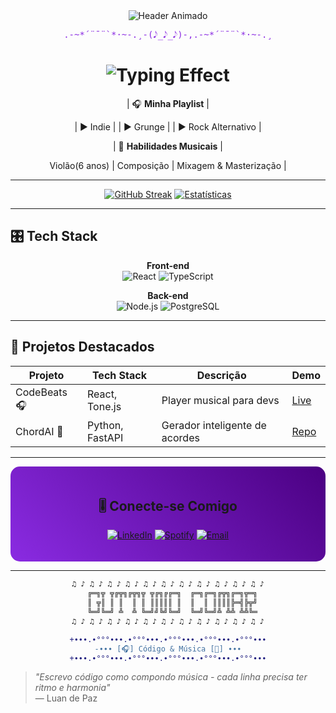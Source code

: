 
<div align="center">
  

<img src="https://readme-typing-svg.herokuapp.com?font=Fira+Code&weight=600&size=26&duration=3000&pause=1000&color=8A2BE2&center=true&vCenter=true&width=500&lines=𝙳𝚎𝚟𝙵𝚞𝚕𝚕𝚂𝚝𝚊𝚌𝚔+♫+Luan de Paz;𝙼𝚞́𝚜𝚒𝚌𝚊+♪+𝚃𝚎𝚌𝚗𝚘𝚕𝚘𝚐𝚒𝚊;𝙾𝚙𝚎𝚗𝚂𝚘𝚞𝚛𝚌𝚎+🎧+𝙲𝚘𝚖𝚙𝚊𝚛𝚝𝚒𝚕𝚑𝚑𝚊𝚍𝚘" alt="Header Animado">


<pre style="color: #8A2BE2">
.-~*´¨¯¨`*·~-.¸-(𝅘𝅥𝅮_𝅘𝅥𝅮_𝅘𝅥𝅮)-,.-~*´¨¯¨`*·~-.¸
</pre>

</div>


<h1 align="center">
  <img src="https://readme-typing-svg.herokuapp.com?font=Fira+Code&weight=600&size=26&duration=4000&pause=1000&color=8A2BE2&center=true&vCenter=true&width=500&lines=Olá%2C+Eu+sou+Luan;Dev+FullStack+%26+Music+Lover🎵" alt="Typing Effect" />
</h1>


<div align="center">
  
| 🎧 **Minha Playlist** |

| ▶️ Indie              |
| ▶️ Grunge             |
| ▶️ Rock Alternativo   |

| 🎹 **Habilidades Musicais**  |

Violão(6 anos)               | 
 Composição                  |
 Mixagem & Masterização      |

</div>

---


<div align="center">
  
[![GitHub Streak](https://streak-stats.demolab.com?user=Dorminha&theme=radical&hide_border=true&border_radius=10&background=45%2C8A2BE2%2C4B0082)](https://git.io/streak-stats)
[![Estatísticas](https://github-readme-stats.vercel.app/api?username=Dorminha&show_icons=true&theme=radical&title_color=8A2BE2&bg_color=45,8A2BE2,4B0082)](https://github.com/Dorminha)

</div>

---


## 🎛️ Tech Stack

<div align="center">
  
**Front-end**  
![React](https://img.shields.io/badge/React-8A2BE2?style=for-the-badge&logo=react&logoColor=white)
![TypeScript](https://img.shields.io/badge/TypeScript-8A2BE2?style=for-the-badge&logo=typescript&logoColor=white)

**Back-end**  
![Node.js](https://img.shields.io/badge/Node.js-8A2BE2?style=for-the-badge&logo=node.js&logoColor=white)
![PostgreSQL](https://img.shields.io/badge/PostgreSQL-8A2BE2?style=for-the-badge&logo=postgresql&logoColor=white)

</div>

---

<!-- Projetos em Tabela Interativa -->
## 🎵 Projetos Destacados

| Projeto         | Tech Stack       | Descrição                          | Demo |
|-----------------|------------------|------------------------------------|------|
| CodeBeats 🎧    | React, Tone.js   | Player musical para devs          | [Live](https://dorminha.github.io/codebeats) |
| ChordAI 🎸      | Python, FastAPI  | Gerador inteligente de acordes    | [Repo](https://github.com/Dorminha/chord-ai) |

---


<div align="center" style="border-radius:15px; padding:20px; background: linear-gradient(45deg, #8A2BE2, #4B0082)">
  
## 🎚️ Conecte-se Comigo

[![LinkedIn](https://img.shields.io/badge/LinkedIn-8A2BE2?style=for-the-badge&logo=linkedin)](https://linkedin.com/in/luan-de-paz)
[![Spotify](https://img.shields.io/badge/Spotify-1DB954?style=for-the-badge&logo=spotify)](https://open.spotify.com/user/316w4leu7cwnrxece6vc4rnjwmpi)
[![Email](https://img.shields.io/badge/Gmail-EA4335?style=for-the-badge&logo=gmail)](mailto:luandepaz017@gmail.com)

</div>

---


<div align="center">

```bash
♫ ♪ ♫ ♪ ♫ ♪ ♫ ♪ ♫ ♪ ♫ ♪ ♫ ♪ ♫ ♪ ♫ ♪ ♫ ♪ ♫ ♪
  ╔═╗╦ ╦╔╦╗╔╦╗╦ ╦╔╗╔╔═╗  ╔═╗╔═╗╔╦╗╔═╗╦═╗
  ║ ╦║ ║ ║  ║ ║ ║║║║║ ║  ║  ║ ║║║║╠═╣╠╦╝
  ╚═╝╚═╝ ╩  ╩ ╚═╝╝╚╝╚═╝  ╚═╝╚═╝╩ ╩╩ ╩╩╚═
♫ ♪ ♫ ♪ ♫ ♪ ♫ ♪ ♫ ♪ ♫ ♪ ♫ ♪ ♫ ♪ ♫ ♪ ♫ ♪ ♫ ♪
```
</div>


<div align="center">

```diff
+∙∙∙.∙°°°∙∙∙.∙°°°∙∙∙.∙°°°∙∙∙.∙°°°∙∙∙.∙°°°∙∙∙
-∙∙∙ [🎧] Código & Música [🎹] ∙∙∙
+∙∙∙.∙°°°∙∙∙.∙°°°∙∙∙.∙°°°∙∙∙.∙°°°∙∙∙.∙°°°∙∙∙
```
</div>


> *"Escrevo código como compondo música - cada linha precisa ter ritmo e harmonia"*  
> — Luan de Paz
